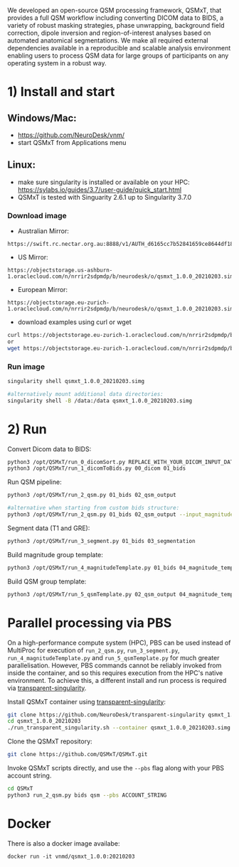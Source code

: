 We developed an open-source QSM processing framework, QSMxT, that provides a full QSM workflow including converting DICOM data to BIDS, a variety of robust masking strategies, phase unwrapping, background field correction, dipole inversion and region-of-interest analyses based on automated anatomical segmentations. We make all required external dependencies available in a reproducible and scalable analysis environment enabling users to process QSM data for large groups of participants on any operating system in a robust way. 

# 1) Install and start
## Windows/Mac:
- https://github.com/NeuroDesk/vnm/
- start QSMxT from Applications menu

## Linux:
- make sure singularity is installed or available on your HPC: https://sylabs.io/guides/3.7/user-guide/quick_start.html
- QSMxT is tested with Singuarity 2.6.1 up to Singularity 3.7.0

### Download image
- Australian Mirror: 
```
https://swift.rc.nectar.org.au:8888/v1/AUTH_d6165cc7b52841659ce8644df1884d5e/singularityImages/qsmxt_1.0.0_20210203.simg
```
- US Mirror: 
```
https://objectstorage.us-ashburn-1.oraclecloud.com/n/nrrir2sdpmdp/b/neurodesk/o/qsmxt_1.0.0_20210203.simg
```
- European Mirror: 
```
https://objectstorage.eu-zurich-1.oraclecloud.com/n/nrrir2sdpmdp/b/neurodesk/o/qsmxt_1.0.0_20210203.simg
```

- download examples using curl or wget
```bash
curl https://objectstorage.eu-zurich-1.oraclecloud.com/n/nrrir2sdpmdp/b/neurodesk/o/qsmxt_1.0.0_20210203.simg -O
or
wget https://objectstorage.eu-zurich-1.oraclecloud.com/n/nrrir2sdpmdp/b/neurodesk/o/qsmxt_1.0.0_20210203.simg
```

### Run image
```bash
singularity shell qsmxt_1.0.0_20210203.simg

#alternatively mount additional data directories:
singularity shell -B /data:/data qsmxt_1.0.0_20210203.simg
```


# 2) Run
Convert Dicom data to BIDS:
```bash
python3 /opt/QSMxT/run_0_dicomSort.py REPLACE_WITH_YOUR_DICOM_INPUT_DATA_DIRECTORY 00_dicom
python3 /opt/QSMxT/run_1_dicomToBids.py 00_dicom 01_bids
```
Run QSM pipeline:
```bash
python3 /opt/QSMxT/run_2_qsm.py 01_bids 02_qsm_output

#alternative when starting from custom bids structure:
python3 /opt/QSMxT/run_2_qsm.py 01_bids 02_qsm_output --input_magnitude_pattern swi/*mag*.nii* --input_phase_pattern swi/*phase*.nii*
```
Segment data (T1 and GRE):
```bash
python3 /opt/QSMxT/run_3_segment.py 01_bids 03_segmentation
```
Build magnitude group template:
```bash
python3 /opt/QSMxT/run_4_magnitudeTemplate.py 01_bids 04_magnitude_template
```
Build QSM group template:
```bash
python3 /opt/QSMxT/run_5_qsmTemplate.py 02_qsm_output 04_magnitude_template 05_qsm_template
```

# Parallel processing via PBS

On a high-performance compute system (HPC), PBS can be used instead of MultiProc for execution of `run_2_qsm.py`, `run_3_segment.py`, `run_4_magnitudeTemplate.py` and `run_5_qsmTemplate.py` for much greater parallelisation. However, PBS commands cannot be reliably invoked from inside the container, and so this requires execution from the HPC's native environment. To achieve this, a different install and run process is required via [transparent-singularity](https://github.com/CAIsr/transparent-singularity).

Install QSMxT container using [transparent-singularity](https://github.com/neurodesk/transparent-singularity):
```bash
git clone https://github.com/NeuroDesk/transparent-singularity qsmxt_1.0.0_20210203
cd qsmxt_1.0.0_20210203
./run_transparent_singularity.sh --container qsmxt_1.0.0_20210203.simg
```

Clone the QSMxT repository:
```bash
git clone https://github.com/QSMxT/QSMxT.git
```

Invoke QSMxT scripts directly, and use the `--pbs` flag along with your PBS account string. 
```bash
cd QSMxT
python3 run_2_qsm.py bids qsm --pbs ACCOUNT_STRING
```

# Docker

There is also a docker image availabe:
```
docker run -it vnmd/qsmxt_1.0.0:20210203
```